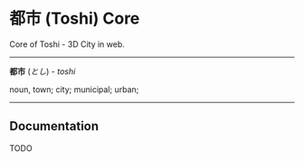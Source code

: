 # 都市 (Toshi) Core

Core of Toshi - 3D City in web.

---

**都市** (_とし_) - _toshi_

noun, town; city; municipal; urban;

---

## Documentation

TODO
